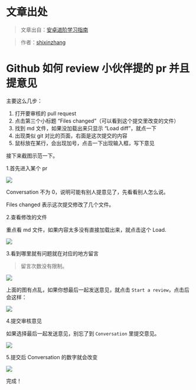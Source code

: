 # 文章出处
 
 > 文章出自：[安卓进阶学习指南](https://github.com/iwannabetop/Awesome-Android-Learning-Guide)
 
 > 作者：[shixinzhang](http://blog.csdn.net/u011240877)

# Github 如何 review 小伙伴提的 pr 并且提意见

主要这么几步：

1. 打开要审核的 pull request
2. 点击第三个小标题 “Files changed”（可以看到这个提交里改变的文件）
3. 找到 md 文件，如果没加载出来只显示 “Load diff”，就点一下
4. 出现类似 git 对比的页面，右面是这次提交的内容
5. 鼠标放在某行，会出现加号，点击一下出现输入框，写下意见



接下来截图示范一下。

1.首先进入某个 pr

![](http://ww1.sinaimg.cn/large/b1aad299gy1fktbh98z81j212o0ca0v6.jpg)

Conversation 不为 0，说明可能有别人提意见了，先看看别人怎么说。

Files changed 表示这次提交修改了几个文件。

2.查看修改的文件

重点看 md 文件，如果内容太多没有直接加载出来，就点击这个 Load.

![](http://ww1.sinaimg.cn/large/b1aad299gy1fktbhstbtaj21jq0ait9v.jpg)

3.看到哪里就有问题就在对应的地方留言

> 留言次数没有限制。

![](http://ww1.sinaimg.cn/large/b1aad299gy1fktbmebmzpj20ua0ken2j.jpg)

上面的图有点乱，如果你想最后一起发送意见，就点击 ``Start a review``，点击后会这样：

![](http://ww1.sinaimg.cn/large/b1aad299gy1fktbikugofj20t60ci76h.jpg)

4.提交审核意见

如果选择最后一起发送意见，别忘了到 ``Conversation`` 里提交意见。

![](http://ww1.sinaimg.cn/large/b1aad299gy1fktbmu00udj21600pogq0.jpg)

5.提交后 Conversation 的数字就会改变


![](http://ww1.sinaimg.cn/large/b1aad299gy1fktbrlus59j20oo02yaa9.jpg)

完成！